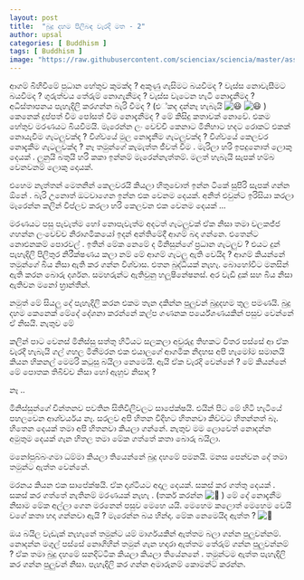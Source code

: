 ```yaml
---
layout: post
title:  "බුදු දහම පිලිබඳ වැරදි මත - 2"
author: upsal
categories: [ Buddhism ]
tags: [ Buddhism ]
image: "https://raw.githubusercontent.com/scienciax/sciencia/master/assets/images/posts/upsal/bududahama-pilibanda-waradi-matha-2.jpg"
---
```



ආගම් බිහිවීමේ පුධාන හේතුව කුමක්ද ? අකුණු ගැසිමට බයවීමද ? වැස්ස නොවැසීමට බයවීමද ? ගුරුත්වය තේරුම් නොගැනීමද ? වැස්ස වැටෙන හැටි නොදැනීමද ? අධිස්තාපනය පැහැදිලි කරගන්න බැරි වීමද ? (එ්කද දන්නෑ හැබැයි ![😃](https://static.xx.fbcdn.net/images/emoji.php/v9/t51/1/16/1f603.png) ![😃](https://static.xx.fbcdn.net/images/emoji.php/v9/t51/1/16/1f603.png) ) කෙනෙක් දුප්පත් වීම පෝසත් වීම නොදැනීමද ? මේ කිසිදු කතාවක් නොවේ. එකම හේතුව මරණයට බියවීමයි. මැරෙන්න ලං වෙච්චි කෙනාට මිනිහාට හදට රොකට් එකක් නොයැවීම ගැටලුවක්ද ? විශ්වයේ මුල නොදැනීම ගැටලුවක්ද ? විශ්වයේ කෙලවර නොදැකීම ගැටලුවක්ද ? නෑ තමුන්ගේ කැමැත්ත ජීවත් වීම . මැරිලා හරි ඉපදුනොත් ලොකු දෙයක් . ලුනුයි බතුයි හරි කකා ඉන්නම් මැරෙන්නැත්තම්. මලත් හැබැයි සැපක් හම්බ වෙනවනම් ලොකු දොයක්.

එහෙම නැත්තන් මෙතනින් කෙලවරයි කියලා හිතුවොත් ඉන්න ටිකේ සුපිරි සැපක් ගන්න ඕනේ . බැරි උනොත් ඔටවාගෙන ඉන්න එක වෙනම දෙයක්. අනිත් එවුන්ට ඉරිසියා කරලා මැරෙන්න කලින් විප්ලව කරලා හරි කෙලවන එක වෙනම දෙයක් ...

මරණයට පසු පැවැත්ම හෝ නොපැවැත්ම අදටත් ගැටලුවක් ඒක නිසා තමා වලකජ්ජ ගහන්න ලංවෙච්ච නිරාගමිකයෝ ඉදන් අන්තිමේදී ආගම් බදා ගන්නෙ. එතෙන්ට නොඑනකම් පොරවල් . ඉතින් මේක නෙමේ ද මිනිසුන්ගේ ප්‍රධාන ගැටලුව ? එයට දුන් පැහැදිලි පිලිතුර නිරීක්ෂණය කලා නම් මේ ආගම් ගැටලු ඇති වෙයිද ? ආගම් කියන්නේ තමුන්ගේ බිය නිසා ඇති කර ගන්න විශ්වාස. එතන බුද්ධියක් නැහැ. බොහෝවිට මනසින් ඇති කරන බොරු දර්ශන. සමහරුන්ට ඇතිවුනු හලූෂිනේෂනස්. අර වැඩි දුක් සහ බිය නිසා ඇතිවන මනෝ භ්‍රාන්තීන්.

නමුත් මේ සියලු දේ පැහැදිලි කරන එකම තැන දකින්න පුලුවන් බුදුදහම තුල පමණයි. බුදු දහම කෙනෙක් මේදේ දේශනා කරන්නේ කල්ප ගණනක පර්යේශණයකින් පසුව වෙන්නේ ඒ නිසයි. නැතුව මේ

කලින් පාට වෙනස් මිනිස්සු සත්තු හිටියට සලකලා අවුරුදු තිහකට විතර පස්සේ ආ ඒක වැරදී හැබැයි ගල් ගහල මිනීමරන එක එයාලගේ ආගමික නිදහස අපි හැමෝම සමානයි කියන හිකනල් මෙමරි කටුසු බයිලා නෙමෙයි. ඇයි ඒක වැරදි වෙන්නේ ? මේ කියන්නේ මේ පොතක තිබිච්ච නිසා හෝ ඇහුව නිසාද ?

නෑ ..

මිනිස්සුන්ගේ චින්තනව පවතින සිතිවිලිවලට සාපේක්ෂයි. එයින් පිට මේ හිටි හැටියේ පහලවෙන ආශ්චර්යය නෑ. සරලව අපි හිතන විදිහට හිතනවා කිව්වට හිතන්නත් බෑ. හිතෙන දෙයක් තමා අපි හිතනවා කියලා ගන්නේ. නැතුව මම ලොවෙත් නොදන්න අමුතුම දෙයක් ගැන හිතල තමා මේක ගත්තේ කතා බොරු බයිලා.

මනෝපුබ්බංගමා ධම්මා කියලා තියෙන්නේ බුදු දහමේ පමනයි. මනස පෙන්වන දේ තමා තමුන්ට ඇත්ත වෙන්නේ.

මරනය කියන එක සාපේක්ෂයි. ඒක දෘශ්ටියට අදාල දෙයක්. සකස් කර ගත්තු දෙයක් . සකස් කර ගත්තේ නැතිනම් මරණයක් නැහැ . (තර්ක කරන්න ![🙂](https://static.xx.fbcdn.net/images/emoji.php/v9/t4c/1/16/1f642.png) ) මේ දේ නොදැනීම නිසාම මේක අල්ලා ගෙන මරනෙන් පසුව මෙහෙ යයි. මෙහෙම කලොත් මෙහෙම වෙයි වගේ කතා හදා ගන්නවා ඇයි ? මැරෙන්න බය හින්දා. මේක නෙමෙයිද ඇත්ත ? ![🙂](https://static.xx.fbcdn.net/images/emoji.php/v9/t4c/1/16/1f642.png)

ඔය බයිල වැඩැක් නැහැනේ තමුන්ට යම් මාර්ගයකින් ඇත්තම බලා ගන්න පුලුවන්නම්. නොදන්න මගුල් පස්සේ නොගිහින් තමුන් ගැන හදාරා ඇත්තම තේරුම් ගන්න පුලුවන්නම් ? ඒක තමා බුදු දහමේ සනදිට්ටික කියලා කියලා තියේනනේ . තමුන්ටම ඇත්ත පැහැදිලි කර ගන්න පුලුවන් නිසා. පැහැදිලි කර ගන්න අමාරුනම් කොමන්ට් කරන්න.
